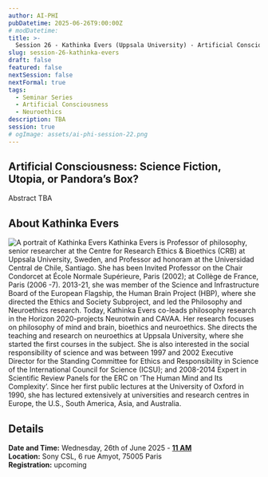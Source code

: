 ```yaml
---
author: AI-PHI
pubDatetime: 2025-06-26T9:00:00Z
# modDatetime:
title: >-
  Session 26 - Kathinka Evers (Uppsala University) - Artificial Consciousness: Science Fiction, Utopia, or Pandora’s Box?
slug: session-26-kathinka-evers
draft: false
featured: false
nextSession: false
nextFormal: true
tags:
  - Seminar Series
  - Artificial Consciousness
  - Neuroethics
description: TBA
session: true
# ogImage: assets/ai-phi-session-22.png
---
```


## Artificial Consciousness: Science Fiction, Utopia, or Pandora’s Box?

Abstract TBA

## About Kathinka Evers

<img src="/assets/ai-phi-26-kathinka-evers-small.png" alt="A portrait of Kathinka Evers" />
Kathinka Evers is Professor of philosophy, senior researcher at the Centre for Research Ethics & Bioethics (CRB) at Uppsala University, Sweden, and Professor ad honoram at the Universidad Central de Chile, Santiago. She has been Invited Professor on the Chair Condorcet at École Normale Supérieure, Paris (2002); at Collège de France, Paris (2006 -7). 2013-21, she was member of the Science and Infrastructure Board of the European Flagship, the Human Brain Project (HBP), where she directed the Ethics and Society Subproject, and led the Philosophy and Neuroethics research. Today, Kathinka Evers co-leads philosophy research in the Horizon 2020-projects Neurotwin and CAVAA. Her research focuses on philosophy of mind and brain, bioethics and neuroethics. She directs the teaching and research on neuroethics at Uppsala University, where she started the first courses in the subject. She is also interested in the social responsibility of science and was between 1997 and 2002 Executive Director for the Standing Committee for Ethics and Responsibility in Science of the International Council for Science (ICSU); and 2008-2014 Expert in Scientific Review Panels for the ERC on ‘The Human Mind and Its Complexity’. Since her first public lectures at the University of Oxford in 1990, she has lectured extensively at universities and research centres in Europe, the U.S., South America, Asia, and Australia.

## Details

**Date and Time:** Wednesday, 26th of June 2025 - <u>**11 AM**</u>  
**Location:** Sony CSL, 6 rue Amyot, 75005 Paris  
**Registration:** upcoming
